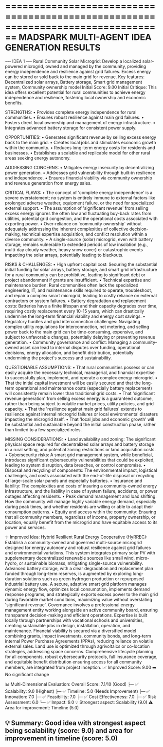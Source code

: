 ================================================================================
MADSPARK MULTI-AGENT IDEA GENERATION RESULTS
================================================================================

--- IDEA 1 ---
Rural Community Solar Microgrid: Develop a localized solar-powered microgrid, owned and managed by the community, providing energy independence and resilience against grid failures. Excess energy can be stored or sold back to the main grid for revenue. Key features: Decentralized solar arrays, Battery storage, Smart grid management system, Community ownership model
Initial Score: 9.00
Initial Critique: This idea offers excellent potential for rural communities to achieve energy independence and resilience, fostering local ownership and economic benefits.

STRENGTHS:
• Provides complete energy independence for rural communities.
• Ensures robust resilience against main grid failures.
• Fosters direct local ownership and management of energy infrastructure.
• Integrates advanced battery storage for consistent power supply.

OPPORTUNITIES:
• Generates significant revenue by selling excess energy back to the main grid.
• Creates local jobs and stimulates economic growth within the community.
• Reduces long-term energy costs for residents and businesses.
• Establishes a scalable and replicable model for other rural areas seeking energy autonomy.

ADDRESSING CONCERNS:
• Mitigates energy insecurity by decentralizing power generation.
• Addresses grid vulnerability through built-in resilience and independence.
• Ensures financial viability via community ownership and revenue generation from energy sales.

CRITICAL FLAWS:
• The concept of 'complete energy independence' is a severe overstatement; no system is entirely immune to external factors like prolonged adverse weather, equipment failure, or the need for specialized external support.
• The assumption of 'significant revenue' from selling excess energy ignores the often low and fluctuating buy-back rates from utilities, potential grid congestion, and the operational costs associated with exporting power.
• Over-reliance on 'community ownership' without adequately addressing the inherent complexities of collective decision-making, technical expertise acquisition, and conflict resolution within a diverse community.
• A single-source (solar) microgrid, even with battery storage, remains vulnerable to extended periods of low insolation (e.g., multi-day cloudy weather, heavy snow cover) or catastrophic events impacting the solar arrays, potentially leading to blackouts.

RISKS & CHALLENGES:
• High upfront capital cost: Securing the substantial initial funding for solar arrays, battery storage, and smart grid infrastructure for a rural community can be prohibitive, leading to significant debt or project abandonment if grants are insufficient.
• Technical expertise and maintenance burden: Rural communities often lack the specialized engineering, IT, and maintenance skills required to operate, troubleshoot, and repair a complex smart microgrid, leading to costly reliance on external contractors or system failures.
• Battery degradation and replacement costs: Batteries have a finite lifespan and their capacity degrades over time, requiring costly replacement every 10-15 years, which can drastically undermine the long-term financial viability and energy cost savings.
• Regulatory hurdles and grid interconnection challenges: Navigating complex utility regulations for interconnection, net metering, and selling power back to the main grid can be time-consuming, expensive, and subject to unfavorable changes, potentially delaying or preventing revenue generation.
• Community governance and conflict: Managing a community-owned asset can lead to internal disputes over funding, operational decisions, energy allocation, and benefit distribution, potentially undermining the project's success and sustainability.

QUESTIONABLE ASSUMPTIONS:
• That rural communities possess or can easily acquire the necessary technical, managerial, and financial expertise to successfully plan, implement, and operate a complex energy microgrid.
• That the initial capital investment will be easily secured and that the long-term operational and maintenance costs (especially battery replacement) will consistently remain lower than traditional grid costs.
• That 'significant revenue generation' from selling excess energy is a guaranteed outcome, rather than being subject to volatile market prices, utility policies, and grid capacity.
• That the 'resilience against main grid failures' extends to resilience against internal microgrid failures or local environmental disasters impacting the microgrid itself.
• That 'local jobs and economic growth' will be substantial and sustainable beyond the initial construction phase, rather than limited to a few specialized roles.

MISSING CONSIDERATIONS:
• Land availability and zoning: The significant physical space required for decentralized solar arrays and battery storage in a rural setting, and potential zoning restrictions or land acquisition costs.
• Cybersecurity risks: A smart grid management system, while beneficial, introduces significant cybersecurity vulnerabilities that could be exploited, leading to system disruption, data breaches, or control compromise.
• Disposal and recycling of components: The environmental impact, logistical challenges, and costs associated with the end-of-life disposal or recycling of large-scale solar panels and especially batteries.
• Insurance and liability: The complexities and costs of insuring a community-owned energy infrastructure, and the liability in case of system failure, accidents, or power outages affecting residents.
• Peak demand management and load shifting: How the community will manage highly variable energy demand, especially during peak times, and whether residents are willing or able to adapt their consumption patterns.
• Equity and access within the community: Ensuring that all community members, regardless of income, property ownership, or location, equally benefit from the microgrid and have equitable access to its power and services.

✨ Improved Idea:
Hybrid Resilient Rural Energy Cooperative (HyRREC): Establish a community-owned and governed multi-source microgrid designed for energy autonomy and robust resilience against grid failures and environmental variations. This system integrates primary solar PV with supplementary decentralized renewable sources like small wind, micro-hydro, or sustainable biomass, mitigating single-source vulnerability. Advanced battery storage, with a clear degradation and replacement plan funded through long-term reserves, is augmented by exploring long-duration solutions such as green hydrogen production or repurposed industrial battery use. A secure, adaptive smart grid platform manages dynamic energy flow, optimizes local consumption, implements demand response programs, and strategically exports excess power to the main grid during favorable market conditions, maximizing value without overstating 'significant revenue'. Governance involves a professional energy management entity working alongside an active community board, ensuring transparent decision-making and efficient operations. Expertise is built locally through partnerships with vocational schools and universities, creating sustainable jobs in design, installation, operation, and maintenance. Financial viability is secured via a diversified model combining grants, impact investments, community bonds, and long-term internal Power Purchase Agreements (PPAs), reducing reliance on volatile external sales. Land use is optimized through agrivoltaics or co-location strategies, addressing space concerns. Comprehensive lifecycle planning for all components, robust cybersecurity protocols, full insurance coverage, and equitable benefit distribution ensuring access for all community members, are integrated from project inception.
📈 Improved Score: 9.00
➡️  No significant change

📊 Multi-Dimensional Evaluation:
Overall Score: 7.1/10 (Good)
├─ ✅ Scalability: 9.0 (Highest)
├─ ✅ Timeline: 5.0 (Needs Improvement)
├─ ✅ Innovation: 7.0
├─ ✅ Feasibility: 7.0
├─ ✅ Cost Effectiveness: 7.0
├─ ✅ Risk Assessment: 6.0
└─ ✅ Impact: 9.0
💡 Strongest aspect: Scalability (9.0)
⚠️  Area for improvement: Timeline (5.0)

💡 Summary: Good idea with strongest aspect being scalability (score: 9.0) and area for improvement in timeline (score: 5.0)
--------------------------------------------------------------------------------